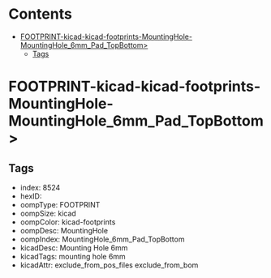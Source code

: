 



Contents
========

* [FOOTPRINT-kicad-kicad-footprints-MountingHole-MountingHole_6mm_Pad_TopBottom>](#footprint-kicad-kicad-footprints-mountinghole-mountinghole_6mm_pad_topbottom)
	* [Tags](#tags)

# FOOTPRINT-kicad-kicad-footprints-MountingHole-MountingHole_6mm_Pad_TopBottom>

## Tags

- index: 8524
- hexID: 
- oompType: FOOTPRINT
- oompSize: kicad
- oompColor: kicad-footprints
- oompDesc: MountingHole
- oompIndex: MountingHole_6mm_Pad_TopBottom
- kicadDesc: Mounting Hole 6mm
- kicadTags: mounting hole 6mm
- kicadAttr: exclude_from_pos_files exclude_from_bom
